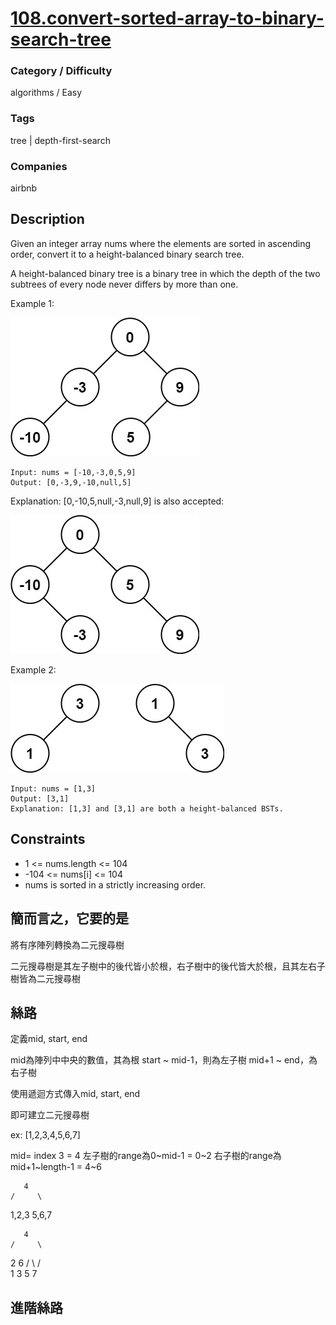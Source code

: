 # [108.convert-sorted-array-to-binary-search-tree](https://leetcode.com/problems/convert-sorted-array-to-binary-search-tree)

### Category / Difficulty
algorithms / Easy

### Tags
tree | depth-first-search
	 		
### Companies
airbnb

## Description
Given an integer array nums where the elements are sorted in ascending order, convert it to a height-balanced binary search tree.

A height-balanced binary tree is a binary tree in which the depth of the two subtrees of every node never differs by more than one.

 

Example 1:

![image info](./img/108e101.jpg)
```
Input: nums = [-10,-3,0,5,9]
Output: [0,-3,9,-10,null,5]
```

Explanation: [0,-10,5,null,-3,null,9] is also accepted:

![image info](./img/108e102.jpg)

Example 2:

![image info](./img/108e2.jpg)
```
Input: nums = [1,3]
Output: [3,1]
Explanation: [1,3] and [3,1] are both a height-balanced BSTs.
```

## Constraints
- 1 <= nums.length <= 104
- -104 <= nums[i] <= 104
- nums is sorted in a strictly increasing order.

## 簡而言之，它要的是
將有序陣列轉換為二元搜尋樹

二元搜尋樹是其左子樹中的後代皆小於根，右子樹中的後代皆大於根，且其左右子樹皆為二元搜尋樹

## 絲路
定義mid, start, end

mid為陣列中中央的數值，其為根
start ~ mid-1，則為左子樹
mid+1 ~ end，為右子樹

使用遞迴方式傳入mid, start, end

即可建立二元搜尋樹

ex:
[1,2,3,4,5,6,7]

mid= index 3 = 4
左子樹的range為0~mid-1 = 0~2
右子樹的range為mid+1~length-1 = 4~6

       4
    /     \
 1,2,3   5,6,7


       4
    /     \
   2       6
  / \     / \
 1   3   5   7


## 進階絲路

